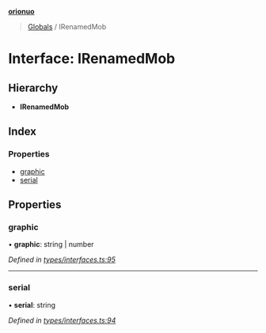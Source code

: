 **[orionuo](../README.md)**

> [Globals](../globals.md) / IRenamedMob

# Interface: IRenamedMob

## Hierarchy

* **IRenamedMob**

## Index

### Properties

* [graphic](irenamedmob.md#graphic)
* [serial](irenamedmob.md#serial)

## Properties

### graphic

•  **graphic**: string \| number

*Defined in [types/interfaces.ts:95](https://github.com/msviha/orionuo/blob/029a15d/src/types/interfaces.ts#L95)*

___

### serial

•  **serial**: string

*Defined in [types/interfaces.ts:94](https://github.com/msviha/orionuo/blob/029a15d/src/types/interfaces.ts#L94)*
